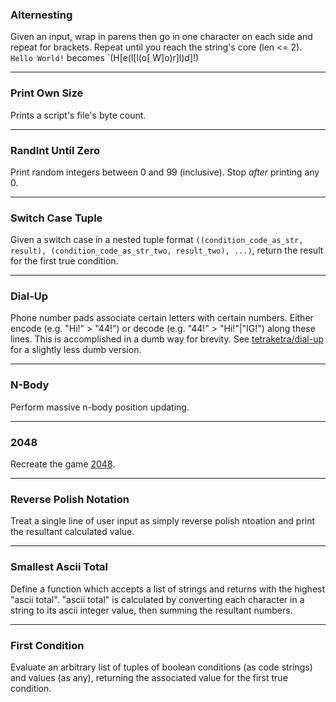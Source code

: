 ### **Alternesting**
Given an input, wrap in parens then go in one character on each side and repeat for brackets. Repeat until you reach the string's core (len <= 2). 
`Hello World!` becomes `(H[e(l[l(o[ W]o)r]l)d]!)

---

### **Print Own Size**
Prints a script's file's byte count.

---

### **RandInt Until Zero**
Print random integers between 0 and 99 (inclusive).
Stop *after* printing any 0.

---

### **Switch Case Tuple**
Given a switch case in a nested tuple format `((condition_code_as_str, result), (condition_code_as_str_two, result_two), ...)`, return the result for the first true condition.

---

### **Dial-Up**
Phone number pads associate certain letters with certain numbers. Either encode (e.g. "Hi!" > "44!") or decode (e.g. "44!" > "Hi!"|"IG!") along these lines.
This is accomplished in a dumb way for brevity. See [tetraketra/dial-up](https://github.com/tetraketra/dial-up) for a slightly less dumb version.

---

### **N-Body**
Perform massive n-body position updating.

--- 

### **2048**
Recreate the game [2048](https://play2048.co/).

---

### Reverse Polish Notation
Treat a single line of user input as simply reverse polish ntoation and print the resultant calculated value.

---

### Smallest Ascii Total
Define a function which accepts a list of strings and returns with the highest "ascii total".
"ascii total" is calculated by converting each character in a string to its ascii integer value, then summing the resultant numbers.

---

### First Condition
Evaluate an arbitrary list of tuples of boolean conditions (as code strings) and values (as any), returning the associated value for the first true condition.
